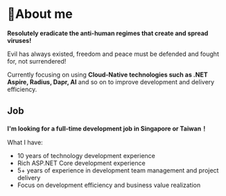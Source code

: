 # 👋About me

**Resolutely eradicate the anti-human regimes that create and spread viruses!**

Evil has always existed, freedom and peace must be defended and fought for, not surrendered!

Currently focusing on using **Cloud-Native technologies such as .NET Aspire, Radius, Dapr, AI** and so on to improve development and delivery efficiency.

## Job

**I'm looking for a full-time development job in Singapore or Taiwan！**

What I have:

- 10 years of technology development experience
- Rich ASP.NET Core development experience
- 5+ years of experience in development team management and project delivery
- Focus on development efficiency and business value realization
